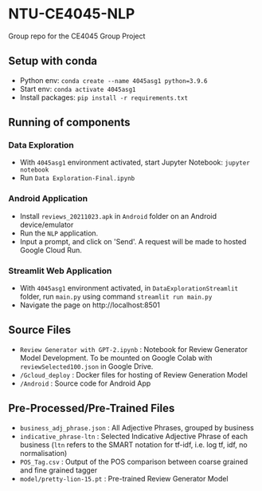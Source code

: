 # NTU-CE4045-NLP
Group repo for the CE4045 Group Project


## Setup with conda
* Python env: `conda create --name 4045asg1 python=3.9.6`
* Start env: `conda activate 4045asg1`
* Install packages: `pip install -r requirements.txt`

## Running of components
### Data Exploration
* With `4045asg1` environment activated, start Jupyter Notebook: `jupyter notebook`
* Run `Data Exploration-Final.ipynb`

### Android Application
* Install `reviews_20211023.apk` in `Android` folder on an Android device/emulator
* Run the `NLP` application.
* Input a prompt, and click on 'Send'. A request will be made to hosted Google Cloud Run.

### Streamlit Web Application
* With `4045asg1` environment activated, in `DataExplorationStreamlit` folder, run `main.py` using command `streamlit run main.py`
* Navigate the page on http://localhost:8501


## Source Files
* `Review Generator with GPT-2.ipynb` : Notebook for Review Generator Model Development. To be mounted on Google Colab with `reviewSelected100.json` in Google Drive. 
* `/Gcloud_deploy` : Docker files for hosting of Review Generation Model
* `/Android` : Source code for Android App


## Pre-Processed/Pre-Trained Files
* `business_adj_phrase.json` : All Adjective Phrases, grouped by business
* `indicative_phrase-ltn` : Selected Indicative Adjective Phrase of each business (`ltn` refers to the SMART notation for tf-idf, i.e. log tf, idf, no normalisation)
* `POS_Tag.csv` : Output of the POS comparison between coarse grained and fine grained tagger
* `model/pretty-lion-15.pt` : Pre-trained Review Generator Model